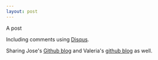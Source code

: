 ```yaml
---
layout: post
---
```

A post

Including comments using [Disqus](http://www.disqus.com).

Sharing Jose's [Github blog](joseAi.github.io) and Valeria's [github blog](valesbc.github.io) as well.

